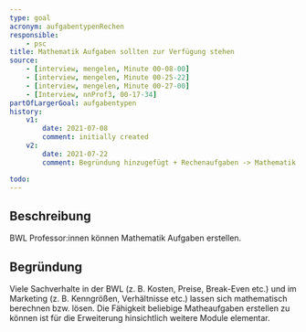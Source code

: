 ```yaml
---
type: goal
acronym: aufgabentypenRechen
responsible: 
    - psc
title: Mathematik Aufgaben sollten zur Verfügung stehen
source:
    - [interview, mengelen, Minute 00-08-00]
    - [interview, mengelen, Minute 00-25-22]
    - [interview, mengelen, Minute 00-27-00]
    - [Interview, nnProf3, 00-17-34]
partOfLargerGoal: aufgabentypen
history:
    v1:
        date: 2021-07-08
        comment: initially created
    v2:
        date: 2021-07-22
        comment: Begründung hinzugefügt + Rechenaufgaben -> Mathematik Aufgaben umbenannt

todo:
---
```


## Beschreibung

BWL Professor:innen können Mathematik Aufgaben erstellen.

## Begründung

Viele Sachverhalte in der BWL (z. B. Kosten, Preise, Break-Even etc.) und im Marketing (z. B. Kenngrößen, Verhältnisse etc.) lassen sich mathematisch berechnen bzw. lösen. Die Fähigkeit beliebige Matheaufgaben erstellen zu können ist für die Erweiterung hinsichtlich weitere Module elementar.
